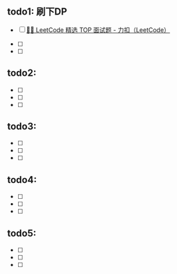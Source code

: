 ## todo1: 刷下DP

- [ ]  [👨‍💻 LeetCode 精选 TOP 面试题 - 力扣（LeetCode）](https://leetcode.cn/problem-list/2ckc81c/?status=NOT_STARTED&page=1&difficulty=MEDIUM)

- [ ] 

- [ ] 

## todo2: 

- [ ] 

- [ ] 

- [ ] 

## todo3: 

- [ ] 

- [ ] 

- [ ] 

## todo4: 

- [ ] 

- [ ] 

- [ ] 

## todo5: 

- [ ] 

- [ ] 

- [ ] 

